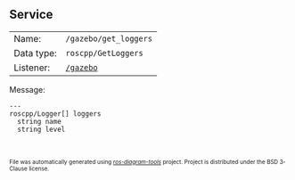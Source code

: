 <!--
File was automatically generated using 'ros-diagram-tools' project.
Project is distributed under the BSD 3-Clause license.
-->

## Service


|     |     |
| --- | --- |
| Name: | `/gazebo/get_loggers` |
| Data type: | `roscpp/GetLoggers` |
| Listener: | [`/gazebo`](n__gazebo.md) |

Message:
```
---
roscpp/Logger[] loggers
  string name
  string level


```



</br>
<font size="1">
File was automatically generated using <a href="https://github.com/anetczuk/ros-diagram-tools"><i>ros-diagram-tools</i></a> project.
Project is distributed under the BSD 3-Clause license.
</font>
